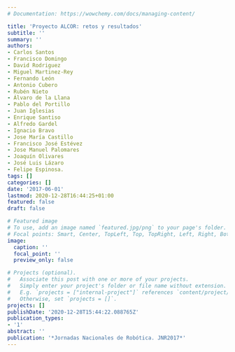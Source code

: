 ```yaml
---
# Documentation: https://wowchemy.com/docs/managing-content/

title: 'Proyecto ALCOR: retos y resultados'
subtitle: ''
summary: ''
authors:
- Carlos Santos
- Francisco Domingo
- David Rodriguez
- Miguel Martinez-Rey
- Fernando León
- Antonio Cubero
- Rubén Nieto
- Álvaro de la Llana
- Pablo del Portillo
- Juan Iglesias
- Enrique Santiso
- Alfredo Gardel
- Ignacio Bravo
- Jose María Castillo
- Francisco José Estévez
- Jose Manuel Palomares
- Joaquín Olivares
- José Luis Lázaro
- Felipe Espinosa.
tags: []
categories: []
date: '2017-06-01'
lastmod: 2020-12-28T16:44:25+01:00
featured: false
draft: false

# Featured image
# To use, add an image named `featured.jpg/png` to your page's folder.
# Focal points: Smart, Center, TopLeft, Top, TopRight, Left, Right, BottomLeft, Bottom, BottomRight.
image:
  caption: ''
  focal_point: ''
  preview_only: false

# Projects (optional).
#   Associate this post with one or more of your projects.
#   Simply enter your project's folder or file name without extension.
#   E.g. `projects = ["internal-project"]` references `content/project/deep-learning/index.md`.
#   Otherwise, set `projects = []`.
projects: []
publishDate: '2020-12-28T15:44:22.088765Z'
publication_types:
- '1'
abstract: ''
publication: '*Jornadas Nacionales de Robótica. JNR2017*'
---
```

